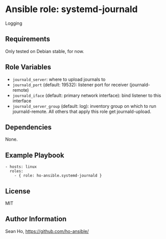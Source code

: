 # Ansible role: systemd-journald
Logging

## Requirements
Only tested on Debian stable, for now.

## Role Variables
+ `journald_server`: where to upload journals to
+ `journald_port` (default: 19532): listener port for receiver (journald-remote)
+ `journald_iface` (default: primary network interface): bind listener to this interface
+ `journald_server_group` (default: log): inventory group on which to run journald-remote. All others that apply this role get journald-upload.

## Dependencies
None.

## Example Playbook

```
- hosts: linux
  roles:
    - { role: ho-ansible.systemd-journald }
```

## License
MIT

## Author Information
Sean Ho, https://github.com/ho-ansible/
